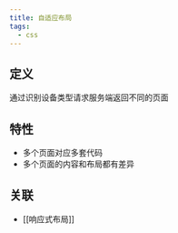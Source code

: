```yaml
---
title: 自适应布局
tags:
  - css
---
```

## 定义

通过识别设备类型请求服务端返回不同的页面

## 特性

- 多个页面对应多套代码
- 多个页面的内容和布局都有差异

## 关联

- [[响应式布局]]